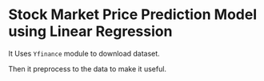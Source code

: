 # Stock Market Price Prediction Model using Linear Regression

It Uses `Yfinance` module to download dataset.

Then it preprocess to the data to make it useful.



